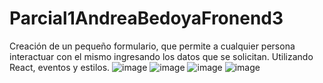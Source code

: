 # Parcial1AndreaBedoyaFronend3
  Creación de un pequeño formulario, que permite a cualquier persona interactuar con el mismo ingresando los datos que se solicitan. Utilizando React, eventos y estilos.
  ![image](https://user-images.githubusercontent.com/93063003/223905803-5a17d792-c77d-420e-93aa-849541944da0.png)
![image](https://user-images.githubusercontent.com/93063003/223905846-0c7d610e-90b2-4504-8eb8-3b45113cbd71.png)
![image](https://user-images.githubusercontent.com/93063003/223905914-c961c373-7d70-4f9b-8309-4d34ef81540c.png)
![image](https://user-images.githubusercontent.com/93063003/223905929-cebf9e75-5051-41d0-8ce4-d327920b46c8.png)
